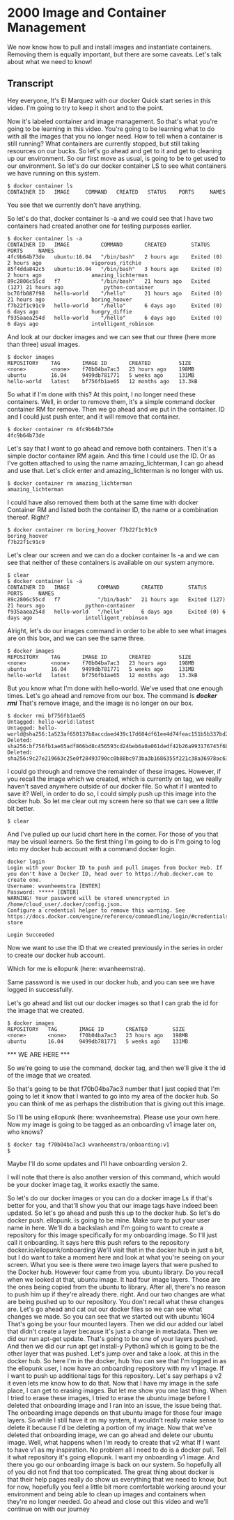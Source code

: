 # 2000 Image and Container Management

We now know how to pull and install images and instantiate containers. Removing them is equally important, but there are some caveats. Let's talk about what we need to know!

## Transcript

Hey everyone,  It's El Marquez with our docker Quick start series in this video. I'm going to try to keep it short and to the point. 

Now it's labeled container and image management. So that's what you're going to be learning in this video. You're going to be learning what to do with all the images that you no longer need. How to tell when a container is still running? What containers are currently stopped, but still taking resources on our bucks. So let's go ahead and get to it and get to cleaning up our environment. So our first move as usual, is going to be to get used to our environment. So let's do our docker container LS to see what containers we have running on this system. 

```
$ docker container ls
CONTAINER ID   IMAGE     COMMAND   CREATED   STATUS    PORTS     NAMES
```

You see that we currently don't have anything. 

So let's do that, docker container ls -a and we could see that I have two containers had created another one for testing purposes earlier. 

```
$ docker container ls -a
CONTAINER ID   IMAGE          COMMAND       CREATED        STATUS                      PORTS     NAMES
4fc9b64b73de   ubuntu:16.04   "/bin/bash"   2 hours ago    Exited (0) 2 hours ago                vigorous_ritchie
85f4dda842c5   ubuntu:16.04   "/bin/bash"   3 hours ago    Exited (0) 2 hours ago                amazing_lichterman
89c2806c55cd   f7             "/bin/bash"   21 hours ago   Exited (127) 21 hours ago             python-container
bc76fb087f98   hello-world    "/hello"      21 hours ago   Exited (0) 21 hours ago               boring_hoover
f7b22f1c91c9   hello-world    "/hello"      6 days ago     Exited (0) 6 days ago                 hungry_diffie
f935aaea254d   hello-world    "/hello"      6 days ago     Exited (0) 6 days ago                 intelligent_robinson
```

And look at our docker images and we can see that our three (here more than three) usual images. 

```
$ docker images
REPOSITORY    TAG       IMAGE ID       CREATED         SIZE
<none>        <none>    f70b04ba7ac3   23 hours ago    198MB
ubuntu        16.04     9499db781771   5 weeks ago     131MB
hello-world   latest    bf756fb1ae65   12 months ago   13.3kB
```

So what if I'm done with this? At this point, I no longer need these containers. Well, in order to remove them, it's a simple command docker container RM for remove. Then we go ahead and we put in the container. ID and I could just push enter, and it will remove that container. 

```
$ docker container rm 4fc9b64b73de
4fc9b64b73de
```

Let's say that I want to go ahead and remove both containers. Then it's a simple doctor container RM again. And this time I could use the ID. Or as I've gotten attached to using the name amazing_lichterman, I can go ahead and use that. Let's click enter and amazing_lichterman is no longer with us. 

```
$ docker container rm amazing_lichterman
amazing_lichterman
```

I could have also removed them both at the same time with docker Container RM and listed both the container ID, the name or a combination thereof. Right? 

```
$ docker container rm boring_hoover f7b22f1c91c9
boring_hoover
f7b22f1c91c9
```

Let's clear our screen and we can do a docker container ls -a and we can see that neither of these containers is available on our system anymore.

```
$ clear
$ docker container ls -a
CONTAINER ID   IMAGE         COMMAND       CREATED        STATUS                      PORTS     NAMES
89c2806c55cd   f7            "/bin/bash"   21 hours ago   Exited (127) 21 hours ago             python-container
f935aaea254d   hello-world   "/hello"      6 days ago     Exited (0) 6 days ago                 intelligent_robinson
```

Alright, let's do our images command in order to be able to see what images are on this box, and we can see the same three. 

```
$ docker images
REPOSITORY    TAG       IMAGE ID       CREATED         SIZE
<none>        <none>    f70b04ba7ac3   23 hours ago    198MB
ubuntu        16.04     9499db781771   5 weeks ago     131MB
hello-world   latest    bf756fb1ae65   12 months ago   13.3kB
```

But you know what I'm done with hello-world. We've used that one enough times. Let's go ahead and remove from our box. The command is ***docker rmi*** That's remove image, and the image is no longer on our box. 

```
$ docker rmi bf756fb1ae65
Untagged: hello-world:latest
Untagged: hello-world@sha256:1a523af650137b8accdaed439c17d684df61ee4d74feac151b5b337bd29e7eec
Deleted: sha256:bf756fb1ae65adf866bd8c456593cd24beb6a0a061dedf42b26a993176745f6b
Deleted: sha256:9c27e219663c25e0f28493790cc0b88bc973ba3b1686355f221c38a36978ac63
```

I could go through and remove the remainder of these images. However, if you recall the image which we created, which is currently on tag, we really haven't saved anywhere outside of our docker file. So what if I wanted to save it? Well, in order to do so, I could simply push up this image into the docker hub. So let me clear out my screen here so that we can see a little bit better. 

```
$ clear
```

And I've pulled up our lucid chart here in the corner. For those of you that may be visual learners. So the first thing I'm going to do is I'm going to log into my docker hub account with a command docker login.  

```
docker login
Login with your Docker ID to push and pull images from Docker Hub. If you don't have a Docker ID, head over to https://hub.docker.com to create one.
Username: wvanheemstra [ENTER]
Password: ***** [ENTER]
WARNING! Your password will be stored unencrypted in /home/cloud_user/.docker/config.json.
Configure a credential helper to remove this warning. See
https://docs.docker.com/engine/reference/commandline/login/#credentials-store

Login Succeeded
```

Now we want to use the ID that we created previously in the series in order to create our docker hub account. 

Which for me is ellopunk (here: wvanheemstra). 

Same password is we used in our docker hub, and you can see we have logged in successfully. 

Let's go ahead and list out our docker images so that I can grab the id for the image that we created. 

```
$ docker images
REPOSITORY   TAG       IMAGE ID       CREATED        SIZE
<none>       <none>    f70b04ba7ac3   23 hours ago   198MB
ubuntu       16.04     9499db781771   5 weeks ago    131MB
```

*** WE ARE HERE ***

So we're going to use the command, docker tag, and then we'll give it the id of the image that we created. 

So that's going to be that f70b04ba7ac3 number that I just copied that I'm going to let it know that I wanted to go into my area of the docker hub. So you can think of me as perhaps the distribution that is giving out this image. 

So I'll be using ellopunk (here: wvanheemstra). Please use your own here. Now my image is going to be tagged as an onboarding v1 image later on, who knows? 

```
$ docker tag f70b04ba7ac3 wvanheemstra/onboarding:v1
$
```

Maybe I'll do some updates and I'll have onboarding version 2. 

I will note that there is also another version of this command, which would be your docker image tag, it works exactly the same. 

So let's do our docker images or you can do a docker image Ls if that's better for you, and that'll show you that our image tags have indeed been updated. So let's go ahead and push this up to the docker hub. So let's do docker push. ellopunk. is going to be mine. Make sure to put your user name in here. We'll do a backslash and I'm going to want to create a repository for this image specifically for my onboarding image. So I'll just call it onboarding. It says here this push refers to the repository docker.io/ellopunk/onboarding  We'll visit that in the docker hub in just a bit, but I do want to take a moment here and look at what you're seeing on your screen. What you see is there were two image layers that were pushed to the Docker hub. However four came from you. ubuntu library. Do you recall when we looked at that, ubuntu image. It had four image layers. Those are the ones being copied from the ubuntu to library. After all, there's no reason to push him up if they're already there. right. And our two changes are what are being pushed up to our repository. You don't recall what these changes are. Let's go ahead and cat out our docker files so we can see what changes we made. So you can see that we started out with ubuntu 1604 That's going  be your four mounted layers. Then we did our added our label that didn't create a layer because it's just a change in metadata. Then we did our run apt-get update. That's going to be one of your layers pushed. And then we did our run apt get install-y Python3 which is going to be the other layer that was pushed. Let's jump over and take a look. at this in the docker hub. So here I'm in the docker, hub You can see that I'm logged in as the ellopunk user, I now have an onboarding repository with my v1 image. If I want to push up additional tags for this repository. Let's say perhaps a v2 it even lets me know how to do that. Now that I have my image in the safe place, I can get to erasing images. But let me show you one last thing. When I tried to erase these images, I tried to erase the ubuntu image before I deleted that onboarding image and I ran into an issue, the issue being that.  The onboarding image depends on that ubuntu image for those four image layers. So while I still have it on my system, it wouldn't really make sense to delete it because I'd be deleting a portion of my image. Now that we've deleted that onboarding image, we can go ahead and delete our ubuntu image. Well, what happens when I'm ready to create that v2 what If I want to have v1 as my inspiration. No problem all I need to do is a docker pull. Tell it what repository it's going ellopunk. I want my onboarding v1 image. And there you go our onboarding image is back on our system. So hopefully all of you did not find that too complicated. The great thing about docker is that their help pages really do show us everything that we need to know, but for now, hopefully you feel a little bit more comfortable working around your environment and being able to clean up images and containers when they're no longer needed. Go ahead and close out this video and we'll continue on with our journey
